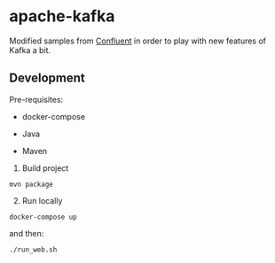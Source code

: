 # apache-kafka

Modified samples from [Confluent](https://github.com/confluentinc/examples) in order to play with new features of Kafka a bit.
 
## Development

Pre-requisites:

* docker-compose

* Java

* Maven

1) Build project

```
mvn package
```

2) Run locally

```
docker-compose up
```

and then:

```
./run_web.sh
```